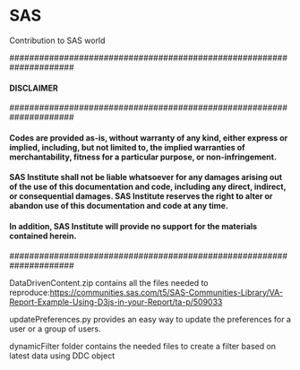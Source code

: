 # SAS
Contribution to SAS world

#####################################################################
#### DISCLAIMER                                                 
#####################################################################
#### Codes are provided as-is, without warranty of any kind, either express or implied, including, but not limited to, the implied warranties of merchantability, fitness for a particular purpose, or non-infringement.     
#### SAS Institute shall not be liable whatsoever for any damages arising out of the use of this documentation and code, including any direct, indirect, or consequential damages. SAS Institute reserves the right to alter or abandon use of this documentation and code at any time.   
#### In addition, SAS Institute will provide no support for the materials contained herein.                                
#####################################################################

DataDrivenContent.zip contains all the files needed to reproduce:https://communities.sas.com/t5/SAS-Communities-Library/VA-Report-Example-Using-D3js-in-your-Report/ta-p/509033 

updatePreferences.py provides an easy way to update the preferences for a user or a group of users. 

dynamicFilter folder contains the needed files to create a filter based on latest data using DDC object
